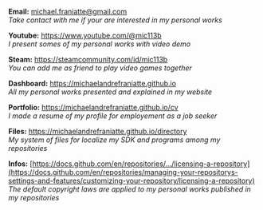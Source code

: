﻿  
**Email:** michael.franiatte@gmail.com  
*Take contact with me if your are interested in my personal works*  
  
**Youtube:** https://www.youtube.com/@mic113b  
*I present somes of my personal works with video demo*  
  
**Steam:** https://steamcommunity.com/id/mic113b  
*You can add me as friend to play video games together*  
  
**Dashboard:** https://michaelandrefraniatte.github.io  
*All my personal works presented and explained in my website*  
  
**Portfolio:** https://michaelandrefraniatte.github.io/cv  
*I made a resume of my profile for employement as a job seeker*  
  
**Files:** https://michaelandrefraniatte.github.io/directory  
*My system of files for localize my SDK and programs among my repositories*  
  
**Infos:** [https://docs.github.com/en/repositories/.../licensing-a-repository](https://docs.github.com/en/repositories/managing-your-repositorys-settings-and-features/customizing-your-repository/licensing-a-repository)  
*The default copyright laws are applied to my personal works published in my repositories*  
  